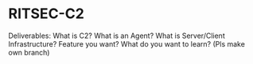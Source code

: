 # RITSEC-C2

Deliverables:
  What is C2?
  What is an Agent?
  What is Server/Client Infrastructure?
  Feature you want?
  What do you want to learn?
  (Pls make own branch)
